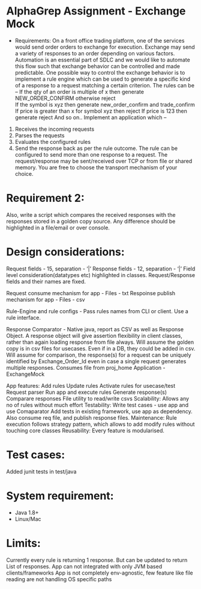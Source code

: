 # AlphaGrep Assignment - Exchange Mock
- Requirements:
  On a front office trading platform, one of the services would send order orders to exchange for
  execution. Exchange may send a variety of responses to an order depending on various factors.
  Automation is an essential part of SDLC and we would like to automate this flow such that exchange
  behavior can be controlled and made predictable.
  One possible way to control the exchange behavior is to implement a rule engine which can be used
  to generate a specific kind of a response to a request matching a certain criterion.
  The rules can be –
  If the qty of an order is multiple of x then generate NEW_ORDER_CONFIRM otherwise reject  
  If the symbol is xyz then generate new_order_confirm and trade_confirm 
  If price is greater than x for symbol xyz then reject 
  If price is 123 then generate reject 
  And so on..
  Implement an application which –
1. Receives the incoming requests
2. Parses the requests
3. Evaluates the configured rules
4. Send the response back as per the rule outcome. The rule can be configured to send more
   than one response to a request.
   The request/response may be sent/received over TCP or from file or shared memory. You are free to
   choose the transport mechanism of your choice.

# Requirement 2:
Also, write a script which compares the received responses with the responses stored in a golden
copy source. Any difference should be highlighted in a file/email or over console.

# Design considerations:
Request fields - 15, separation - ‘|’
Response fields - 12, separation - ‘|’
Field level consideration(datatypes etc) highlighted in classes.
Request/Response fields and their names are fixed.

Request consume mechanism for app - Files - txt
Respoinse publish mechanism for app - Files - csv

Rule-Engine and rule configs - Pass rules names from CLI or client. Use a rule interface.

Response Comparator - Native java, report as CSV as well as Response Object. A response object will give assertion flexibility in client classes, rather than again loading response from file always.
Will assume the golden copy is in csv files for usecases. Even if in a DB, they could be added in csv.
Will assume for comparison, the response(s) for a request can be uniquely identified by Exchange_Order_Id even in case a single request generates multiple responses.
Consumes file from proj_home
Application - ExchangeMock

App features:
Add rules
Update rules
Activate rules for usecase/test
Request parser
Run app and execute rules
Generate response(s)
Comparare responses
File utility to read/write csvs
Scalability: Allows any no of rules without much effort
Testability:
Write test cases - use app and use Comaparator
Add tests in existing framework, use app as dependency. Also consume req file, and publish response files.
Maintenance: Rule execution follows strategy pattern, which allows to add modify rules without touching core classes
Reusability: Every feature is modularised.

# Test cases:
Added junit tests in test/java

# System requirement:
- Java 1.8+
- Linux/Mac
# Limits:
Currently every rule is returning 1 response. But can be updated to return List of responses.
App can not integrated with only JVM based clients/frameworks
App is not completely env-agnostic, few feature like file reading are not handling OS specific paths